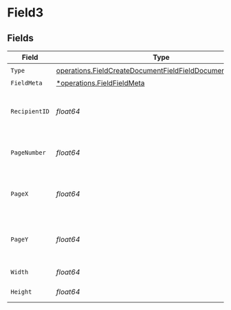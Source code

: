 # Field3


## Fields

| Field                                                                                                                                      | Type                                                                                                                                       | Required                                                                                                                                   | Description                                                                                                                                |
| ------------------------------------------------------------------------------------------------------------------------------------------ | ------------------------------------------------------------------------------------------------------------------------------------------ | ------------------------------------------------------------------------------------------------------------------------------------------ | ------------------------------------------------------------------------------------------------------------------------------------------ |
| `Type`                                                                                                                                     | [operations.FieldCreateDocumentFieldFieldDocumentsFieldsType](../../models/operations/fieldcreatedocumentfieldfielddocumentsfieldstype.md) | :heavy_check_mark:                                                                                                                         | N/A                                                                                                                                        |
| `FieldMeta`                                                                                                                                | [*operations.FieldFieldMeta](../../models/operations/fieldfieldmeta.md)                                                                    | :heavy_minus_sign:                                                                                                                         | N/A                                                                                                                                        |
| `RecipientID`                                                                                                                              | *float64*                                                                                                                                  | :heavy_check_mark:                                                                                                                         | The ID of the recipient to create the field for.                                                                                           |
| `PageNumber`                                                                                                                               | *float64*                                                                                                                                  | :heavy_check_mark:                                                                                                                         | The page number the field will be on.                                                                                                      |
| `PageX`                                                                                                                                    | *float64*                                                                                                                                  | :heavy_check_mark:                                                                                                                         | The X coordinate of where the field will be placed.                                                                                        |
| `PageY`                                                                                                                                    | *float64*                                                                                                                                  | :heavy_check_mark:                                                                                                                         | The Y coordinate of where the field will be placed.                                                                                        |
| `Width`                                                                                                                                    | *float64*                                                                                                                                  | :heavy_check_mark:                                                                                                                         | The width of the field.                                                                                                                    |
| `Height`                                                                                                                                   | *float64*                                                                                                                                  | :heavy_check_mark:                                                                                                                         | The height of the field.                                                                                                                   |